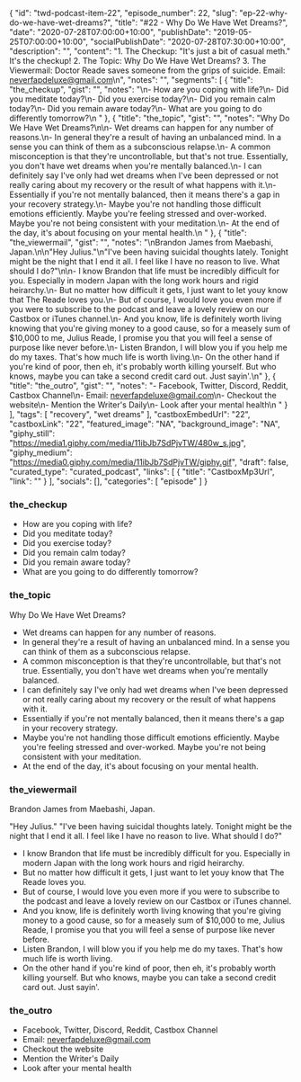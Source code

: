 {
	"id": "twd-podcast-item-22",
	"episode_number": 22,
	"slug": "ep-22-why-do-we-have-wet-dreams?",
	"title": "#22 - Why Do We Have Wet Dreams?",
	"date": "2020-07-28T07:00:00+10:00",
	"publishDate": "2019-05-25T07:00:00+10:00",
	"socialPublishDate": "2020-07-28T07:30:00+10:00",
	"description": "",
	"content": "1. The Checkup: \"It's just a bit of casual meth.\" It's the checkup! 2. The Topic: Why Do We Have Wet Dreams? 3. The Viewermail: Doctor Reade saves someone from the grips of suicide. Email: neverfapdeluxe@gmail.com\n",
	"notes": "",
	"segments": [
		{
			"title": "the_checkup",
			"gist": "",
			"notes": "\n- How are you coping with life?\n- Did you meditate today?\n- Did you exercise today?\n- Did you remain calm today?\n- Did you remain aware today?\n- What are you going to do differently tomorrow?\n      "
		},
		{
			"title": "the_topic",
			"gist": "",
			"notes": "Why Do We Have Wet Dreams?\n\n- Wet dreams can happen for any number of reasons.\n- In general they're a result of having an unbalanced mind. In a sense you can think of them as a subconscious relapse.\n- A common misconception is that they're uncontrollable, but that's not true. Essentially, you don't have wet dreams when you're mentally balanced.\n- I can definitely say I've only had wet dreams when I've been depressed or not really caring about my recovery or the result of what happens with it.\n- Essentially if you're not mentally balanced, then it means there's a gap in your recovery strategy.\n- Maybe you're not handling those difficult emotions efficiently. Maybe you're feeling stressed and over-worked. Maybe you're not being consistent with your meditation.\n- At the end of the day, it's about focusing on your mental health.\n      "
		},
		{
			"title": "the_viewermail",
			"gist": "",
			"notes": "\nBrandon James from Maebashi, Japan.\n\n\"Hey Julius.\"\n\"I've been having suicidal thoughts lately. Tonight might be the night that I end it all. I feel like I have no reason to live. What should I do?\"\n\n- I know Brandon that life must be incredibly difficult for you. Especially in modern Japan with the long work hours and rigid heirarchy.\n- But no matter how difficult it gets, I just want to let youy know that The Reade loves you.\n- But of course, I would love you even more if you were to subscribe to the podcast and leave a lovely review on our Castbox or iTunes channel.\n- And you know, life is definitely worth living knowing that you're giving money to a good cause, so for a measely sum of $10,000 to me, Julius Reade, I promise you that you will feel a sense of purpose like never before.\n- Listen Brandon, I will blow you if you help me do my taxes. That's how much life is worth living.\n- On the other hand if you're kind of poor, then eh, it's probably worth killing yourself. But who knows, maybe you can take a second credit card out. Just sayin'.\n"
		},
		{
			"title": "the_outro",
			"gist": "",
			"notes": "- Facebook, Twitter, Discord, Reddit, Castbox Channel\n- Email: neverfapdeluxe@gmail.com\n- Checkout the website\n- Mention the Writer's Daily\n- Look after your mental health\n      "
		}
	],
	"tags": [
		"recovery",
		"wet dreams"
	],
	"castboxEmbedUrl": "22",
	"castboxLink": "22",
	"featured_image": "NA",
	"background_image": "NA",
	"giphy_still": "https://media1.giphy.com/media/11ibJb7SdPjvTW/480w_s.jpg",
	"giphy_medium": "https://media0.giphy.com/media/11ibJb7SdPjvTW/giphy.gif",
	"draft": false,
	"curated_type": "curated_podcast",
	"links": [
		{
			"title": "CastboxMp3Url",
			"link": ""
		}
	],
	"socials": [],
	"categories": [
		"episode"
	]
}

### the_checkup


- How are you coping with life?
- Did you meditate today?
- Did you exercise today?
- Did you remain calm today?
- Did you remain aware today?
- What are you going to do differently tomorrow?
      
### the_topic

Why Do We Have Wet Dreams?

- Wet dreams can happen for any number of reasons.
- In general they're a result of having an unbalanced mind. In a sense you can think of them as a subconscious relapse.
- A common misconception is that they're uncontrollable, but that's not true. Essentially, you don't have wet dreams when you're mentally balanced.
- I can definitely say I've only had wet dreams when I've been depressed or not really caring about my recovery or the result of what happens with it.
- Essentially if you're not mentally balanced, then it means there's a gap in your recovery strategy.
- Maybe you're not handling those difficult emotions efficiently. Maybe you're feeling stressed and over-worked. Maybe you're not being consistent with your meditation.
- At the end of the day, it's about focusing on your mental health.
      
### the_viewermail


Brandon James from Maebashi, Japan.

"Hey Julius."
"I've been having suicidal thoughts lately. Tonight might be the night that I end it all. I feel like I have no reason to live. What should I do?"

- I know Brandon that life must be incredibly difficult for you. Especially in modern Japan with the long work hours and rigid heirarchy.
- But no matter how difficult it gets, I just want to let youy know that The Reade loves you.
- But of course, I would love you even more if you were to subscribe to the podcast and leave a lovely review on our Castbox or iTunes channel.
- And you know, life is definitely worth living knowing that you're giving money to a good cause, so for a measely sum of $10,000 to me, Julius Reade, I promise you that you will feel a sense of purpose like never before.
- Listen Brandon, I will blow you if you help me do my taxes. That's how much life is worth living.
- On the other hand if you're kind of poor, then eh, it's probably worth killing yourself. But who knows, maybe you can take a second credit card out. Just sayin'.

### the_outro

- Facebook, Twitter, Discord, Reddit, Castbox Channel
- Email: neverfapdeluxe@gmail.com
- Checkout the website
- Mention the Writer's Daily
- Look after your mental health
      
